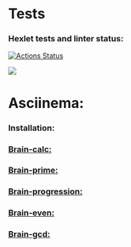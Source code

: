 <h1>Tests</h1>

### Hexlet tests and linter status:
[![Actions Status](https://github.com/IXIIIK/python-project-lvl1/workflows/hexlet-check/badge.svg)](https://github.com/IXIIIK/python-project-lvl1/actions)

<a href="https://codeclimate.com/github/IXIIIK/python-project-lvl1/maintainability"><img src="https://api.codeclimate.com/v1/badges/2ae8dd4c4f0debcaa142/maintainability"/></a>

<h1>Asciinema:</h1>

<h3>Installation:</h3>
 <a href="https://asciinema.org/a/Jf8JFv49PM0zgTRXcTPnqbZ0y">

<h3>Brain-calc:</h3>
 <a href="https://asciinema.org/a/pcSeDk1cso15erzKT28GEeSw9">

<h3>Brain-prime:</h3>
 <a href='https://asciinema.org/a/sHsZ0toIijHSOlHbF30JR85yV'>        

<h3>Brain-progression:</h3>
 <a href='https://asciinema.org/a/sHsZ0toIijHSOlHbF30JR85yV'>
 
<h3>Brain-even:</h3>
 <a href='https://asciinema.org/a/ZlmEQIP5nBEHzKVvneI4rCEtZ'> 

<h3>Brain-gcd:</h3>
 <a href='https://asciinema.org/a/Xa22Ei6WT12V1loQdppZm7MiK'>
